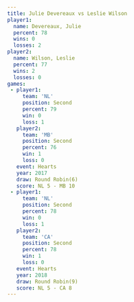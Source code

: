 ```yaml
---
title: Julie Devereaux vs Leslie Wilson
player1:                
  name: Devereaux, Julie
  percent: 78           
  wins: 0               
  losses: 2             
player2:                
  name: Wilson, Leslie  
  percent: 77           
  wins: 2               
  losses: 0             
games:
 - player1:          
     team: 'NL'      
     position: Second
     percent: 79     
     win: 0          
     loss: 1         
   player2:          
     team: 'MB'      
     position: Second
     percent: 76     
     win: 1          
     loss: 0         
   event: Hearts       
   year: 2017          
   draw: Round Robin(6)
   score: NL 5 - MB 10 
 - player1:          
     team: 'NL'      
     position: Second
     percent: 78     
     win: 0          
     loss: 1         
   player2:          
     team: 'CA'      
     position: Second
     percent: 78     
     win: 1          
     loss: 0         
   event: Hearts       
   year: 2018          
   draw: Round Robin(9)
   score: NL 5 - CA 8  
---
```

